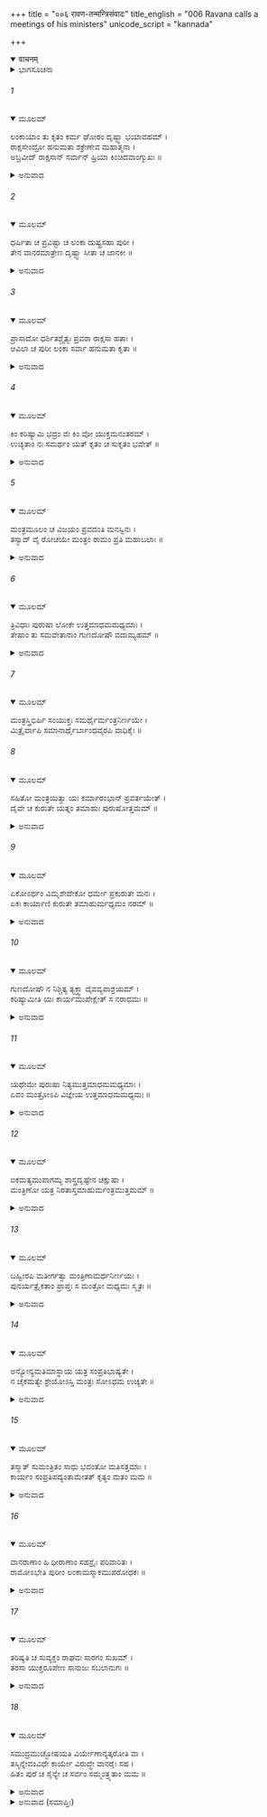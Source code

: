 +++
title = "००६ रावण-तन्मन्त्रिसंवादः"
title_english = "006 Ravana calls a meetings of his ministers"
unicode_script = "kannada"

+++
<details open><summary>वाचनम्</summary>

<div class="audioEmbed"  caption="श्रीराम-हरिसीताराममूर्ति-घनपाठिभ्यां वचनम्" src="https://archive.org/download/Ramayana-recitation-Sriram-harisItArAmamUrti-Ghanapaati-v2/Kanda_6/Kanda_6_YK-006-Ravana_calls_a_meetings_of_his_ministers.mp3"></div>
</details>



<details><summary>ಭಾಗಸೂಚನಾ</summary>

ಕರ್ತವ್ಯ ನಿರ್ಣಯಕ್ಕಾಗಿ ರಾವಣನು ತನ್ನ ಮಂತ್ರಿಗಳಲ್ಲಿ ಸರಿಯಾದ ಸಲಹೆ ಕೊಡುವಂತೆ ಒತ್ತಾಯಿಸಿದುದು
</details>

###### 1


<details open><summary>ಮೂಲಮ್</summary>

ಲಂಕಾಯಾಂ ತು ಕೃತಂ ಕರ್ಮ ಘೋರಂ ದೃಷ್ಟ್ವಾ ಭಯಾವಹಮ್ ।  
ರಾಕ್ಷಸೇಂದ್ರೋ ಹನುಮತಾ ಶಕ್ರೇಣೇವ ಮಹಾತ್ಮನಾ ।  
ಅಬ್ರವೀದ್ ರಾಕ್ಷಸಾನ್ ಸರ್ವಾನ್ ಹ್ರಿಯಾ ಕಿಂಚಿದವಾಂಗ್ಮುಖಃ ॥
</details>

<details><summary>ಅನುವಾದ</summary>

ಇತ್ತ ಇಂದ್ರತುಲ್ಯ ಪರಾಕ್ರಮೀ ಮಹಾತ್ಮಾ ಹನುಮಂತನು ಲಂಕೆಯಲ್ಲಿ ಮಾಡಿದ ಅತ್ಯಂತ ಭಯಾನಕ ಘೋರ ಕರ್ಮವನ್ನು ನೋಡಿ ರಾಕ್ಷಸರಾಜ ರಾವಣನ ಮುಖವು ನಾಚಿಕೆಯಿಂದ ಬಾಗಿ, ಅವನು ಸಮಸ್ತ ರಾಕ್ಷಸರಲ್ಲಿ ಈ ಪ್ರಕಾರ ಹೇಳಿದನು.॥1॥
</details>

###### 2


<details open><summary>ಮೂಲಮ್</summary>

ಧರ್ಷಿತಾ ಚ ಪ್ರವಿಷ್ಟಾ ಚ ಲಂಕಾ ದುಷ್ಟ್ರಸಹಾ ಪುರೀ ।  
ತೇನ ವಾನರಮಾತ್ರೇಣ ದೃಷ್ಟ್ವಾ ಸೀತಾ ಚ ಜಾನಕೀ ॥
</details>

<details><summary>ಅನುವಾದ</summary>

ನಿಶಾಚರರೇ! ಆ ಒಂದು ವಾನರ ಮಾತ್ರ ಹನುಮಂತನು ಒಬ್ಬಂಟಿಗನಾಗಿ ಈ ದುರ್ಧರ್ಷ ಪುರಿಯನ್ನು ಪ್ರವೇಶಿಸಿದನು. ಅವನು ಇದನ್ನು ಹಾಳುಗೆಡಹಿದ್ದಲ್ಲದೆ ಸೀತೆಯನ್ನು ಭೆಟ್ಟಿ ಮಾಡಿದನು.॥3॥
</details>

###### 3


<details open><summary>ಮೂಲಮ್</summary>

ಪ್ರಾಸಾದೋ ಧರ್ಶಿತಶ್ಚೈತ್ಯಃ ಪ್ರವರಾ ರಾಕ್ಷಸಾ ಹತಾಃ ।  
ಆವಿಲಾ ಚ ಪುರೀ ಲಂಕಾ ಸರ್ವಾ ಹನುಮತಾ ಕೃತಾ ॥
</details>

<details><summary>ಅನುವಾದ</summary>

ಇಷ್ಟೇ ಅಲ್ಲ, ಹನುಮಂತನು ಚೈತ್ಯ ಪ್ರಾಸಾದವನ್ನು ನೆಲಸಮ ಮಾಡಿ, ಮುಖ್ಯ-ಮುಖ್ಯ ರಾಕ್ಷಸರನ್ನು ಕೊಂದುಹಾಕಿದನು ಹಾಗೂ ಇಡೀ ಲಂಕೆಯಲ್ಲಿ ಉತ್ಪಾತವೆಬ್ಬಿಸಿದನು.॥3॥
</details>

###### 4


<details open><summary>ಮೂಲಮ್</summary>

ಕಿಂ ಕರಿಷ್ಯಾಮಿ ಭದ್ರಂ ವಃ ಕಿಂ ವೋ ಯುಕ್ತಮನಂತರಮ್ ।  
ಉಚ್ಯತಾಂ ನಃ ಸಮರ್ಥಂ ಯತ್ ಕೃತಂ ಚ ಸುಕೃತಂ ಭವೇತ್ ॥
</details>

<details><summary>ಅನುವಾದ</summary>

ನಿಮಗೆಲ್ಲರಿಗೆ ಒಳ್ಳೆಯದಾಗಲಿ. ಈಗ ನಾನು ಏನು ಮಾಡಲಿ? ನಿಮಗೆ ಉಚಿತವಾಗಿ ಕಾಣುವ, ಸಮರ್ಥವಾದ ಕಾರ್ಯವನ್ನು ಮಾಡುವುದರಿಂದ ಒಳ್ಳೆಯ ಪರಿಣಾಮವಾಗುವುದನ್ನು ತಿಳಿಸಿರಿ.॥4॥
</details>

###### 5


<details open><summary>ಮೂಲಮ್</summary>

ಮಂತ್ರಮೂಲಂ ಚ ವಿಜಯಂ ಪ್ರವದಂತಿ ಮನಸ್ವಿನಃ ।  
ತಸ್ಯಾದ್ ವೈ ರೋಚಯೇ ಮಂತ್ರಂ ರಾಮಂ ಪ್ರತಿ ಮಹಾಬಲಾಃ ॥
</details>

<details><summary>ಅನುವಾದ</summary>

ಮಹಾಬಲಿ ವೀರರೇ! ವಿಜಯದ ಮೂಲ ಕಾರಣವು ಮಂತ್ರಿಗಳು ಕೊಟ್ಟ ಉತ್ತಮ ಸಲಹೆಯೇ ಆಗಿದೆ ಎಂದು ಮನಸ್ವೀ ಪುರುಷರು ಹೇಳಿರುವರು. ಅದಕ್ಕಾಗಿ ಶ್ರೀರಾಮನ ವಿಷಯದಲ್ಲಿ ನಿಮ್ಮಿಂದ ಸಲಹೆ ಪಡೆಯುವುದೇ ಒಳ್ಳೆಯದೆಂದು ನಾನು ತಿಳಿಯುತ್ತೇನೆ.॥5॥
</details>

###### 6


<details open><summary>ಮೂಲಮ್</summary>

ತ್ರಿವಿಧಾಃ ಪುರುಷಾ ಲೋಕೇ ಉತ್ತಮಾಧಮಮಧ್ಯಮಾಃ ।  
ತೇಷಾಂ ತು ಸಮವೇತಾನಾಂ ಗುಣದೋಷೌ ವದಾಮ್ಯಹಮ್ ॥
</details>

<details><summary>ಅನುವಾದ</summary>

ಜಗತ್ತಿನಲ್ಲಿ ಉತ್ತಮ, ಮಧ್ಯಮ ಮತ್ತು ಅಧಮ ಎಂಬ ಮೂರು ವಿಧದ ಪುರುಷರಿರುತ್ತಾರೆ. ನಾನು ಅವರೆಲ್ಲರ ಗುಣ-ದೋಷಗಳನ್ನು ವರ್ಣಿಸುವೆನು.॥6॥
</details>

###### 7


<details open><summary>ಮೂಲಮ್</summary>

ಮಂತ್ರಸ್ತ್ರಿಭಿರ್ಹಿ ಸಂಯುಕ್ತಃ ಸಮರ್ಥೈರ್ಮಂತ್ರನಿರ್ಣಯೇ ।  
ಮಿತ್ರೈರ್ವಾಪಿ ಸಮಾನಾರ್ಥೈರ್ಬಾಂಧವೈರಪಿ ವಾಧಿಕೈಃ ॥
</details>

###### 8


<details open><summary>ಮೂಲಮ್</summary>

ಸಹಿತೋ ಮಂತ್ರಯಿತ್ವಾ ಯಃ ಕರ್ಮಾರಂಭಾನ್ ಪ್ರವರ್ತಯೇತ್ ।  
ದೈವೇ ಚ ಕುರುತೇ ಯತ್ನಂ ತಮಾಹುಃ ಪುರುಷೋತ್ತಮಮ್ ॥
</details>

<details><summary>ಅನುವಾದ</summary>

ಯಾರ ಮಂತ್ರಾಲೋಚನೆ ಮುಂದೆ ತಿಳಿಸುವ ಮೂರು ಲಕ್ಷಣಗಳಿಂದ ಕೂಡಿರುವುದೋ ಹಾಗೂ ಯಾವ ಪುರುಷನು ಮಂತ್ರಾಲೋಚನೆಯಲ್ಲಿ ಸಮರ್ಥನೋ, ಮಿತ್ರರಂತೆ ಸುಖ-ದುಃಖಗಳಲ್ಲಿ ಬಾಂಧವರಂತೆ ಹಾಗೂ ಅವರಿಗಿಂತಲೂ ಮಿಗಿಲಾಗಿ ತನ್ನ ಹಿತಕಾರಿಗಳೊಂದಿಗೆ ಸಲಹೆಯನ್ನು ಪಡೆದು ಕಾರ್ಯವನ್ನು ಪ್ರಾರಂಭಿಸುವನೋ ಮತ್ತು ದೈವದ ಆಸರೆಯಿಂದ ಪ್ರಯತ್ನಮಾಡುವವನೇ ಉತ್ತಮ ಪುರುಷನೆಂದು ಹೇಳುತ್ತಾರೆ.॥7-8॥
</details>

###### 9


<details open><summary>ಮೂಲಮ್</summary>

ಏಕೋಽರ್ಥಂ ವಿಮೃಶೇದೇಕೋ ಧರ್ಮೇ ಪ್ರಕುರುತೇ ಮನಃ ।  
ಏಕಃ ಕಾರ್ಯಾಣಿ ಕುರುತೇ ತಮಾಹುರ್ಮಧ್ಯಮಂ ನರಮ್ ॥
</details>

<details><summary>ಅನುವಾದ</summary>

ಒಬ್ಬನೇ ತನ್ನ ಕರ್ತವ್ಯವನ್ನು ವಿಚಾರಮಾಡುವವನು, ಒಬ್ಬಂಟಿಗನಾಗಿಯೇ ಧರ್ಮದಲ್ಲಿ ಮನಸ್ಸು ತೊಡಗಿಸುವವನು, ಒಬ್ಬನೇ ಎಲ್ಲ ಕೆಲಸ ಮಾಡುವವನು, ಮಧ್ಯಮ ದರ್ಜೆಯವನೆಂದು ಹೇಳಲಾಗುತ್ತದೆ.॥9॥
</details>

###### 10


<details open><summary>ಮೂಲಮ್</summary>

ಗುಣದೋಷೌ ನ ನಿಶ್ಚಿತ್ಯ ತ್ಯಕ್ತ್ವಾ ದೈವವ್ಯಪಾಶ್ರಯಮ್ ।  
ಕರಿಷ್ಯಾಮೀತಿ ಯಃ ಕಾರ್ಯಮುಪೇಕ್ಷೇತ್ ಸ ನರಾಧಮಃ ॥
</details>

<details><summary>ಅನುವಾದ</summary>

ಗುಣ-ದೋಷಗಳನ್ನು ವಿಚಾರ ಮಾಡದೆ, ದೈವವನ್ನು ಆಶ್ರಯಿಸದೆ ಕೇವಲ ‘ಮಾಡುವೆನು’ ಎಂಬ ಬುದ್ಧಿಯಿಂದ ಕಾರ್ಯವನ್ನು ಪ್ರಾರಂಭಿಸುವವನು ಹಾಗೂ ಅದನ್ನು ಉಪೇಕ್ಷೆ ಮಾಡುವವನು ಪುರುಷರಲ್ಲಿ ಅಧಮನಾಗಿದ್ದಾನೆ.॥10॥
</details>

###### 11


<details open><summary>ಮೂಲಮ್</summary>

ಯಥೇಮೇ ಪುರುಷಾ ನಿತ್ಯಮುತ್ತಮಾಧಮಮಧ್ಯಮಾಃ ।  
ಏವಂ ಮಂತ್ರೋಽಪಿ ವಿಜ್ಞೇಯ ಉತ್ತಮಾಧಮಮಧ್ಯಮಃ ॥
</details>

<details><summary>ಅನುವಾದ</summary>

ಈ ಪುರುಷರು ಸದಾ ಉತ್ತಮ, ಮಧ್ಯಮ, ಅಧಮ ಎಂಬ ಮೂರು ಪ್ರಕಾರದವರು ಇರುವಂತೆಯೇ ಮಂತ್ರಾಲೋಚನೆಯೂ ಉತ್ತಮ, ಮಧ್ಯಮ, ಅಧಮ ಎಂಬ ಭೇದದಿಂದ ಮೂರು ಪ್ರಕಾರದಿಂದ ಇರುತ್ತದೆ.॥11॥
</details>

###### 12


<details open><summary>ಮೂಲಮ್</summary>

ಐಕಮತ್ಯಮುಪಾಗಮ್ಯ ಶಾಸ್ತ್ರದೃಷ್ಟೇನ ಚಕ್ಷುಷಾ ।  
ಮಂತ್ರಿಣೋ ಯತ್ರ ನಿರತಾಸ್ತಮಾಹುರ್ಮಂತ್ರಮುತ್ತಮಮ್ ॥
</details>

<details><summary>ಅನುವಾದ</summary>

ಶಾಸ್ತ್ರೋಕ್ತ ದೃಷ್ಟಿಯಿಂದ ಎಲ್ಲ ಮಂತ್ರಿಗಳು ಒಮ್ಮತರಾಗಿ ಪ್ರವೃತ್ತರಾಗುವುದನ್ನು ಉತ್ತಮ ಮಂತ್ರಾಲೋಚನೆ ಎಂದು ಹೇಳುತ್ತಾರೆ.॥12॥
</details>

###### 13


<details open><summary>ಮೂಲಮ್</summary>

ಬಹ್ವೀರಪಿ ಮತೀರ್ಗತ್ವಾ ಮಂತ್ರಿಣಾಮರ್ಥನಿರ್ಣಯಃ ।  
ಪುನರ್ಯತ್ರೈಕತಾಂ ಪ್ರಾಪ್ತಃ ಸ ಮಂತ್ರೋ ಮಧ್ಯಮಃ ಸ್ಮೃತಃ ॥
</details>

<details><summary>ಅನುವಾದ</summary>

ಪ್ರಾರಂಭದಲ್ಲಿ ಯಾವುದೇ ಪ್ರಕಾರದ ಮತಭೇದವಿದ್ದರೂ ಕೊನೆಗೆ ಎಲ್ಲ ಮಂತ್ರಿಗಳು ಕರ್ತವ್ಯ ವಿಷಯದಲ್ಲಿನ ನಿರ್ಣಯವು ಒಂದೇ ಆಗುವ ಮಂತ್ರಾಲೋಚನೆಯು ಮಧ್ಯಮವೆಂದು ತಿಳಿಯಲಾಗಿದೆ.॥13॥
</details>

###### 14


<details open><summary>ಮೂಲಮ್</summary>

ಅನ್ಯೋನ್ಯಮತಿಮಾಸ್ಥಾಯ ಯತ್ರ ಸಂಪ್ರತಿಭಾಷ್ಯತೇ ।  
ನ ಚೈಕಮತ್ಯೇ ಶ್ರೇಯೋಽಸ್ತಿ ಮಂತ್ರಃ ಸೋಽಧಮ ಉಚ್ಯತೇ ॥
</details>

<details><summary>ಅನುವಾದ</summary>

ಭಿನ್ನ-ಭಿನ್ನ ಬುದ್ಧಿಯನ್ನು ಆಶ್ರಯಿಸಿ, ಎಲ್ಲ ಕಡೆಯಿಂದ ಸ್ಪರ್ಧಾಯುಕ್ತ ಭಾಷಣ ಮಾಡುವುದನ್ನು ಮತ್ತು ಒಮ್ಮತ ವಾದರೂ ಅದರಿಂದ ಶ್ರೇಯಸ್ಸಿನ ಸಂಭಾವನೆ ಇಲ್ಲ ದಿದ್ದರೆ, ಆ ಮಂತ್ರಾಲೋಚನೆಯು ನಿಶ್ಚಯವಾಗಿ ಅಧಮವೆಂದು ಹೇಳಲಾಗುತ್ತದೆ.॥14॥
</details>

###### 15


<details open><summary>ಮೂಲಮ್</summary>

ತಸ್ಮಾತ್ ಸುಮಂತ್ರಿತಂ ಸಾಧು ಭವಂತೋ ಮತಿಸತ್ತಮಾಃ ।  
ಕಾರ್ಯಂ ಸಂಪ್ರತಿಪದ್ಯಂತಾಮೇತತ್ ಕೃತ್ಯಂ ಮತಂ ಮಮ ॥
</details>

<details><summary>ಅನುವಾದ</summary>

ನೀವೆಲ್ಲರೂ ಪರಮ ಬುದ್ಧಿವಂತರಿದ್ದೀರಿ. ಅದಕ್ಕಾಗಿ ಚೆನ್ನಾಗಿ ವಿಚಾರ ವಿಮರ್ಶೆ ಮಾಡಿ ಯಾವುದಾದರೂ ಒಂದು ಕಾರ್ಯವನ್ನು ನಿಶ್ಚಯಿಸಿರಿ. ಅದೇ ನನ್ನ ಕರ್ತವ್ಯವೆಂದು ತಿಳಿಯುವೆನು.॥15॥
</details>

###### 16


<details open><summary>ಮೂಲಮ್</summary>

ವಾನರಾಣಾಂ ಹಿ ಧೀರಾಣಾಂ ಸಹಸ್ರೈಃ ಪರಿವಾರಿತಃ ।  
ರಾಮೋಽಭೇತಿ ಪುರೀಂ  ಲಂಕಾಮಸ್ಮಾಕಮುಪರೋಧಕಃ ॥
</details>

<details><summary>ಅನುವಾದ</summary>

ಇಂತಹ ನಿಶ್ಚಯದ ಆವಶ್ಯಕತೆ ಏಕೆಂದರೆ-ರಾಮನು ಸಾವಿರಾರು ಧೀರವೀರ ವಾನರರೊಂದಿಗೆ ನಮ್ಮ ಲಂಕೆಯನ್ನು ಆಕ್ರಮಿಸಲು ಬರುತ್ತಿದ್ದಾನೆ.॥16॥
</details>

###### 17


<details open><summary>ಮೂಲಮ್</summary>

ತರಿಷ್ಯತಿ ಚ ಸುವ್ಯಕ್ತಂ ರಾಘವಃ ಸಾರಗಂ ಸುಖಮ್ ।  
ತರಸಾ ಯುಕ್ತರೂಪೇಣ ಸಾನುಜಃ ಸಬಲಾನುಗಃ ॥
</details>

<details><summary>ಅನುವಾದ</summary>

ಆ ರಘುವಂಶೀ ರಾಮನು ತನ್ನ ಸಮುಚಿತ ಬಲದಿಂದ ಸಹೋದರ, ಸೈನ್ಯ ಮತ್ತು ಸೇವಕರೊಂದಿಗೆ ಸುಲಭವಾಗಿ ಸಮುದ್ರವನ್ನು ದಾಟುವನು ಎಂಬುದೂ ಚೆನ್ನಾಗಿ ಸ್ಪಷ್ಟವಾಗಿದೆ.॥17॥
</details>

###### 18


<details open><summary>ಮೂಲಮ್</summary>

ಸಮುದ್ರಮುಚ್ಛೋಷಯತಿ  ವಿರ್ಯೇಣಾನ್ಯತ್ಕರೋತಿ ವಾ ।  
ತಸ್ಮಿನ್ನೇವಂವಿಧೇ ಕಾರ್ಯೇ ವಿರುದ್ಧೇ ವಾನರೈಃ ಸಹ ।  
ಹಿತಂ ಪುರೆ ಚ ಸೈನ್ಯೇ ಚ ಸರ್ವಂ ಸಮ್ಮಂತ್ರ್ಯತಾಂ ಮಮ ॥
</details>

<details><summary>ಅನುವಾದ</summary>

ಅವನು ಒಂದೇ ಸಮುದ್ರವನ್ನು ಒಣಗಿಸಿಬಿಡಬಹುದು ಅಥವಾ ತನ್ನ ಪರಾಕ್ರಮದಿಂದ ಬೇರೆ ಯಾವುದಾದರೂ ಉಪಾಯ ಮಾಡುವನು. ಇಂತಹ ಸ್ಥಿತಿಯಲ್ಲಿ ವಾನರರೊಂದಿಗೆ ವಿರೋಧ ಉಂಟಾದಾಗ ನಗರ ಮತ್ತು ಸೈನ್ಯಕ್ಕಾಗಿ ಹಿತಕರವಾಗುವಂತಹ ಸಲಹೆ ನೀವು ಕೊಡಿರಿ.॥18॥
</details>

<details><summary>ಅನುವಾದ (ಸಮಾಪ್ತಿಃ)</summary>

ಶ್ರೀವಾಲ್ಮೀಕಿ ವಿರಚಿತ ಆರ್ಷರಾಮಾಯಣ ಆದಿಕಾವ್ಯದ ಯುದ್ಧಕಾಂಡದಲ್ಲಿ ಆರನೆಯ ಸರ್ಗ ಪೂರ್ಣವಾಯಿತು.॥6॥
</details>
